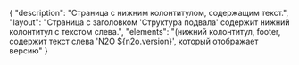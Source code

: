 {
"description": "Страница с нижним колонтитулом, содержащим текст.",
"layout": "Страница с заголовком 'Структура подвала' содержит нижний колонтитул с текстом слева.",
"elements": "(нижний колонтитул, footer, содержит текст слева 'N2O ${n2o.version}', который отображает версию"
}